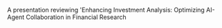 A presentation reviewing 'Enhancing Investment Analysis: Optimizing AI-Agent Collaboration in Financial Research
